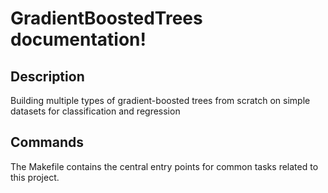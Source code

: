 # GradientBoostedTrees documentation!

## Description

Building multiple types of gradient-boosted trees from scratch on simple datasets for classification and regression

## Commands

The Makefile contains the central entry points for common tasks related to this project.

